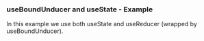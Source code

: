 ### useBoundUnducer and useState - Example

In this example we use both useState and useReducer (wrapped by useBoundUnducer).
